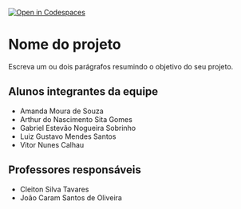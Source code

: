 [![Open in Codespaces](https://classroom.github.com/assets/launch-codespace-f4981d0f882b2a3f0472912d15f9806d57e124e0fc890972558857b51b24a6f9.svg)](https://classroom.github.com/open-in-codespaces?assignment_repo_id=10120019)
# Nome do projeto
Escreva um ou dois parágrafos resumindo o objetivo do seu projeto.

## Alunos integrantes da equipe

* Amanda Moura de Souza
* Arthur do Nascimento Sita Gomes
* Gabriel Estevão Nogueira Sobrinho
* Luiz Gustavo Mendes Santos
* Vitor Nunes Calhau

## Professores responsáveis

* Cleiton Silva Tavares
* João Caram Santos de Oliveira

